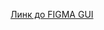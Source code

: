 [Линк до FIGMA GUI](https://www.figma.com/file/ueB6pozqEt0Hz6vXw3z42h/Figma_Dians?node-id=0%3A1&t=dGF9gxYuhrNFo2im-0)



